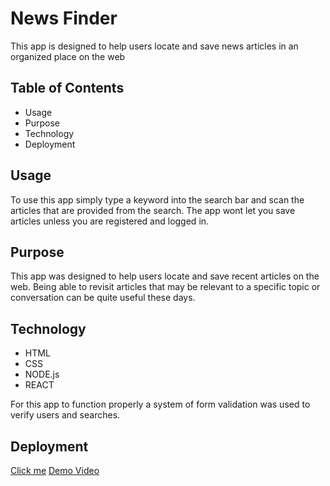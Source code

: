 # News Finder

This app is designed to help users locate and save news articles in an organized place on the web

## Table of Contents

- Usage
- Purpose
- Technology
- Deployment

## Usage

To use this app simply type a keyword into the search bar and scan the articles that are provided from the search. The app wont let you save articles unless you are registered and logged in.

## Purpose

This app was designed to help users locate and save recent articles on the web. Being able to revisit articles that may be relevant to a specific topic or conversation can be quite useful these days.

## Technology

- HTML
- CSS
- NODE.js
- REACT

For this app to function properly a system of form validation was used to verify users and searches.

## Deployment

[Click me](https://681bbd438758f9c47dbcb7ac--lustrous-marshmallow-026c2d.netlify.app/)
[Demo Video](https://vimeo.com/1084729517/9f70a02c8b)

